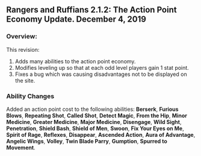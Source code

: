 ## Rangers and Ruffians 2.1.2: The Action Point Economy Update. December 4, 2019

### Overview:
This revision:
1. Adds many abilities to the action point economy.
2. Modifies leveling up so that at each odd level players gain 1 stat point.
3. Fixes a bug which was causing disadvantages not to be displayed on the site.


### Ability Changes
Added an action point cost to the following abilities: __Berserk__, __Furious Blows__, __Repeating Shot__, __Called Shot__, __Detect Magic__, __From the Hip__, __Minor Medicine__, __Greater Medicine__, __Major Medicine__, __Disengage__, __Wild Sight__, __Penetration__, __Shield Bash__, __Shield of Men__, __Swoon__, __Fix Your Eyes on Me__, __Spirit of Rage__, __Reflexes__, __Disappear__, __Ascended Action__, __Aura of Advantage__, __Angelic Wings__, __Volley__, __Twin Blade Parry__, __Gumption__, __Spurred to Movement__.

